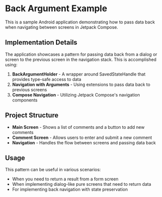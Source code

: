 # Back Argument Example

This is a sample Android application demonstrating how to pass data back when navigating between screens in Jetpack Compose.

## Implementation Details

The application showcases a pattern for passing data back from a dialog or screen to the previous screen in the navigation stack. This is accomplished using:

1. **BackArgumentHolder** - A wrapper around SavedStateHandle that provides type-safe access to data
2. **Navigation with Arguments** - Using extensions to pass data back to previous screens
3. **Compose Navigation** - Utilizing Jetpack Compose's navigation components

## Project Structure

- **Main Screen** - Shows a list of comments and a button to add new comments
- **Comment Screen** - Allows users to enter and submit a new comment
- **Navigation** - Handles the flow between screens and passing data back

## Usage

This pattern can be useful in various scenarios:
- When you need to return a result from a form screen
- When implementing dialog-like pure screens that need to return data
- For implementing back navigation with state preservation
